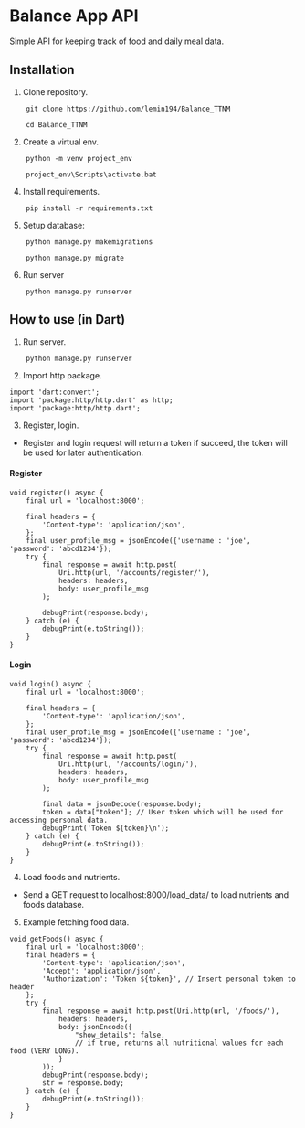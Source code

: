 
# Balance App API

Simple API for keeping track of food and daily meal data.


## Installation

1. Clone repository.
```
    git clone https://github.com/lemin194/Balance_TTNM
```
```
    cd Balance_TTNM
```
2. Create a virtual env.

```
    python -m venv project_env
```
```
    project_env\Scripts\activate.bat
```
4. Install requirements.

```
    pip install -r requirements.txt
```
5. Setup database:
```
    python manage.py makemigrations
```
```
    python manage.py migrate
```
6. Run server
```
    python manage.py runserver
```
## How to use (in Dart)
1. Run server.
```
    python manage.py runserver
```
2. Import http package.
```
import 'dart:convert';
import 'package:http/http.dart' as http;
import 'package:http/http.dart';
```

3. Register, login.
* Register and login request will return a token if succeed, the token will be used for later authentication.
#### Register
```
void register() async {
    final url = 'localhost:8000';

    final headers = {
        'Content-type': 'application/json',
    };
    final user_profile_msg = jsonEncode({'username': 'joe', 'password': 'abcd1234'});
    try {
        final response = await http.post(
            Uri.http(url, '/accounts/register/'),
            headers: headers,
            body: user_profile_msg
        );

        debugPrint(response.body);
    } catch (e) {
        debugPrint(e.toString());
    }
}
```

#### Login
```
void login() async {
    final url = 'localhost:8000';

    final headers = {
        'Content-type': 'application/json',
    };
    final user_profile_msg = jsonEncode({'username': 'joe', 'password': 'abcd1234'});
    try {
        final response = await http.post(
            Uri.http(url, '/accounts/login/'),
            headers: headers,
            body: user_profile_msg
        );

        final data = jsonDecode(response.body);
        token = data["token"]; // User token which will be used for accessing personal data.
        debugPrint('Token ${token}\n');
    } catch (e) {
        debugPrint(e.toString());
    }
}
```

4. Load foods and nutrients.

* Send a GET request to localhost:8000/load_data/ to load nutrients and foods database.

5. Example fetching food data.
```
void getFoods() async {
    final url = 'localhost:8000';
    final headers = {
        'Content-type': 'application/json',
        'Accept': 'application/json',
        'Authorization': 'Token ${token}', // Insert personal token to header
    };
    try {
        final response = await http.post(Uri.http(url, '/foods/'),
            headers: headers,
            body: jsonEncode({
                "show_details": false,
                // if true, returns all nutritional values for each food (VERY LONG).
            }
        ));
        debugPrint(response.body);
        str = response.body;
    } catch (e) {
        debugPrint(e.toString());
    }
}
```
